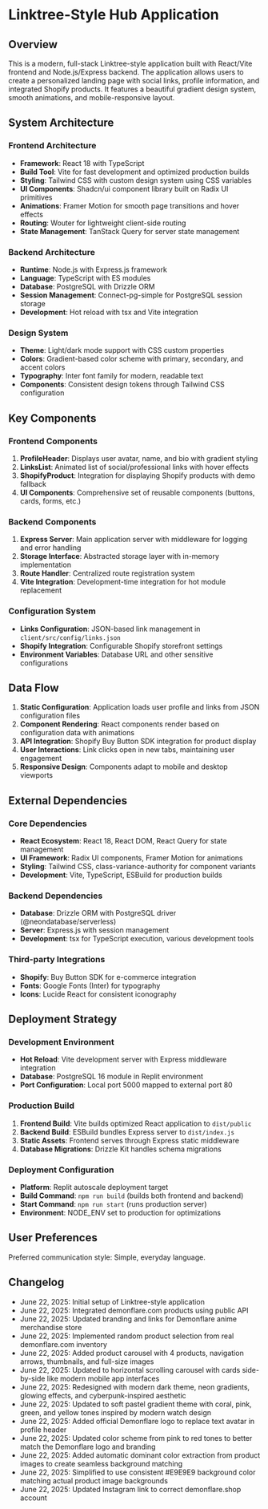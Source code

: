 # Linktree-Style Hub Application

## Overview

This is a modern, full-stack Linktree-style application built with React/Vite frontend and Node.js/Express backend. The application allows users to create a personalized landing page with social links, profile information, and integrated Shopify products. It features a beautiful gradient design system, smooth animations, and mobile-responsive layout.

## System Architecture

### Frontend Architecture
- **Framework**: React 18 with TypeScript
- **Build Tool**: Vite for fast development and optimized production builds
- **Styling**: Tailwind CSS with custom design system using CSS variables
- **UI Components**: Shadcn/ui component library built on Radix UI primitives
- **Animations**: Framer Motion for smooth page transitions and hover effects
- **Routing**: Wouter for lightweight client-side routing
- **State Management**: TanStack Query for server state management

### Backend Architecture
- **Runtime**: Node.js with Express.js framework
- **Language**: TypeScript with ES modules
- **Database**: PostgreSQL with Drizzle ORM
- **Session Management**: Connect-pg-simple for PostgreSQL session storage
- **Development**: Hot reload with tsx and Vite integration

### Design System
- **Theme**: Light/dark mode support with CSS custom properties
- **Colors**: Gradient-based color scheme with primary, secondary, and accent colors
- **Typography**: Inter font family for modern, readable text
- **Components**: Consistent design tokens through Tailwind CSS configuration

## Key Components

### Frontend Components
1. **ProfileHeader**: Displays user avatar, name, and bio with gradient styling
2. **LinksList**: Animated list of social/professional links with hover effects
3. **ShopifyProduct**: Integration for displaying Shopify products with demo fallback
4. **UI Components**: Comprehensive set of reusable components (buttons, cards, forms, etc.)

### Backend Components
1. **Express Server**: Main application server with middleware for logging and error handling
2. **Storage Interface**: Abstracted storage layer with in-memory implementation
3. **Route Handler**: Centralized route registration system
4. **Vite Integration**: Development-time integration for hot module replacement

### Configuration System
- **Links Configuration**: JSON-based link management in `client/src/config/links.json`
- **Shopify Integration**: Configurable Shopify storefront settings
- **Environment Variables**: Database URL and other sensitive configurations

## Data Flow

1. **Static Configuration**: Application loads user profile and links from JSON configuration files
2. **Component Rendering**: React components render based on configuration data with animations
3. **API Integration**: Shopify Buy Button SDK integration for product display
4. **User Interactions**: Link clicks open in new tabs, maintaining user engagement
5. **Responsive Design**: Components adapt to mobile and desktop viewports

## External Dependencies

### Core Dependencies
- **React Ecosystem**: React 18, React DOM, React Query for state management
- **UI Framework**: Radix UI components, Framer Motion for animations
- **Styling**: Tailwind CSS, class-variance-authority for component variants
- **Development**: Vite, TypeScript, ESBuild for production builds

### Backend Dependencies
- **Database**: Drizzle ORM with PostgreSQL driver (@neondatabase/serverless)
- **Server**: Express.js with session management
- **Development**: tsx for TypeScript execution, various development tools

### Third-party Integrations
- **Shopify**: Buy Button SDK for e-commerce integration
- **Fonts**: Google Fonts (Inter) for typography
- **Icons**: Lucide React for consistent iconography

## Deployment Strategy

### Development Environment
- **Hot Reload**: Vite development server with Express middleware integration
- **Database**: PostgreSQL 16 module in Replit environment
- **Port Configuration**: Local port 5000 mapped to external port 80

### Production Build
1. **Frontend Build**: Vite builds optimized React application to `dist/public`
2. **Backend Build**: ESBuild bundles Express server to `dist/index.js`
3. **Static Assets**: Frontend serves through Express static middleware
4. **Database Migrations**: Drizzle Kit handles schema migrations

### Deployment Configuration
- **Platform**: Replit autoscale deployment target
- **Build Command**: `npm run build` (builds both frontend and backend)
- **Start Command**: `npm run start` (runs production server)
- **Environment**: NODE_ENV set to production for optimizations

## User Preferences

Preferred communication style: Simple, everyday language.

## Changelog

- June 22, 2025: Initial setup of Linktree-style application
- June 22, 2025: Integrated demonflare.com products using public API
- June 22, 2025: Updated branding and links for Demonflare anime merchandise store
- June 22, 2025: Implemented random product selection from real demonflare.com inventory
- June 22, 2025: Added product carousel with 4 products, navigation arrows, thumbnails, and full-size images
- June 22, 2025: Updated to horizontal scrolling carousel with cards side-by-side like modern mobile app interfaces
- June 22, 2025: Redesigned with modern dark theme, neon gradients, glowing effects, and cyberpunk-inspired aesthetic
- June 22, 2025: Updated to soft pastel gradient theme with coral, pink, green, and yellow tones inspired by modern watch design
- June 22, 2025: Added official Demonflare logo to replace text avatar in profile header
- June 22, 2025: Updated color scheme from pink to red tones to better match the Demonflare logo and branding
- June 22, 2025: Added automatic dominant color extraction from product images to create seamless background matching
- June 22, 2025: Simplified to use consistent #E9E9E9 background color matching actual product image backgrounds
- June 22, 2025: Updated Instagram link to correct demonflare.shop account